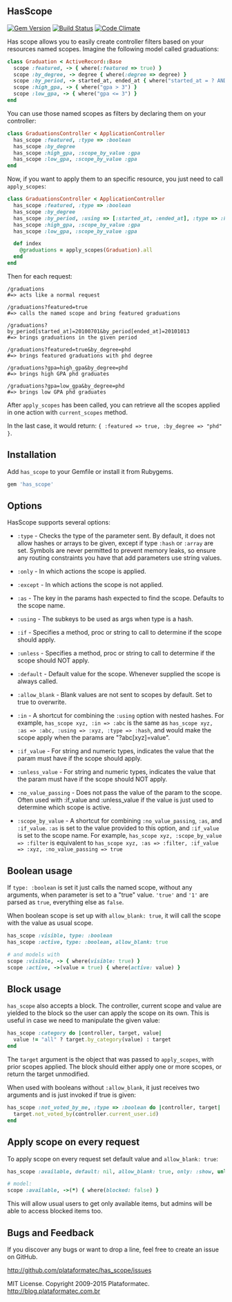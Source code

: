 ## HasScope

[![Gem Version](https://fury-badge.herokuapp.com/rb/has_scope.png)](http://badge.fury.io/rb/has_scope)
[![Build Status](https://api.travis-ci.org/plataformatec/has_scope.png?branch=master)](http://travis-ci.org/plataformatec/has_scope)
[![Code Climate](https://codeclimate.com/github/plataformatec/has_scope.png)](https://codeclimate.com/github/plataformatec/has_scope)

Has scope allows you to easily create controller filters based on your resources named scopes.
Imagine the following model called graduations:

```ruby
class Graduation < ActiveRecord::Base
  scope :featured, -> { where(:featured => true) }
  scope :by_degree, -> degree { where(:degree => degree) }
  scope :by_period, -> started_at, ended_at { where("started_at = ? AND ended_at = ?", started_at, ended_at) }
  scope :high_gpa, -> { where("gpa > 3") }
  scope :low_gpa, -> { where("gpa <= 3") }
end
```

You can use those named scopes as filters by declaring them on your controller:

```ruby
class GraduationsController < ApplicationController
  has_scope :featured, :type => :boolean
  has_scope :by_degree
  has_scope :high_gpa, :scope_by_value :gpa
  has_scope :low_gpa, :scope_by_value :gpa
end
```

Now, if you want to apply them to an specific resource, you just need to call `apply_scopes`:

```ruby
class GraduationsController < ApplicationController
  has_scope :featured, :type => :boolean
  has_scope :by_degree
  has_scope :by_period, :using => [:started_at, :ended_at], :type => :hash
  has_scope :high_gpa, :scope_by_value :gpa
  has_scope :low_gpa, :scope_by_value :gpa

  def index
    @graduations = apply_scopes(Graduation).all
  end
end
```

Then for each request:

```
/graduations
#=> acts like a normal request

/graduations?featured=true
#=> calls the named scope and bring featured graduations

/graduations?by_period[started_at]=20100701&by_period[ended_at]=20101013
#=> brings graduations in the given period

/graduations?featured=true&by_degree=phd
#=> brings featured graduations with phd degree

/graduations?gpa=high_gpa&by_degree=phd
#=> brings high GPA phd graduates

/graduations?gpa=low_gpa&by_degree=phd
#=> brings low GPA phd graduates
```

After `apply_scopes` has been called, you can retrieve all the scopes applied in
one action with `current_scopes` method.

In the last case, it would return: `{ :featured => true, :by_degree => "phd" }`.

## Installation

Add `has_scope` to your Gemfile or install it from Rubygems.

```ruby
gem 'has_scope'
```

## Options

HasScope supports several options:

* `:type` - Checks the type of the parameter sent.
  By default, it does not allow hashes or arrays to be given,
  except if type `:hash` or `:array` are set.
  Symbols are never permitted to prevent memory leaks, so ensure any routing
  constraints you have that add parameters use string values.

* `:only` - In which actions the scope is applied.

* `:except` - In which actions the scope is not applied.

* `:as` - The key in the params hash expected to find the scope. Defaults to the scope name.

* `:using` - The subkeys to be used as args when type is a hash.

* `:if` - Specifies a method, proc or string to call to determine if the scope should apply.

* `:unless` - Specifies a method, proc or string to call to determine if the scope should NOT apply.

* `:default` - Default value for the scope. Whenever supplied the scope is always called.

* `:allow_blank` - Blank values are not sent to scopes by default. Set to true to overwrite.

* `:in` - A shortcut for combining the `:using` option with nested hashes.
          For example, `has_scope xyz, :in => :abc` is the same as
          `has_scope xyz, :as => :abc, :using => :xyz, :type => :hash`, and
          would make the scope apply when the params are "?abc[xyz]=value".

* `:if_value` - For string and numeric types, indicates the value that the param
                must have if the scope should apply.

* `:unless_value` - For string and numeric types, indicates the value that the
                    param must have if the scope should NOT apply.

* `:no_value_passing`  - Does not pass the value of the param to the scope.
                         Often used with :if_value and :unless_value if the
                         value is just used to determine which scope is active.

* `:scope_by_value` - A shortcut for combining `:no_value_passing`, `:as`, and
                      `:if_value`. `:as` is set to the value provided to this
                      option, and `:if_value` is set to the scope name.
                      For example,
                      `has_scope xyz, :scope_by_value => :filter`
                      is equivalent to
                      `has_scope xyz, :as => :filter, :if_value => :xyz, :no_value_passing => true`

## Boolean usage

If `type: :boolean` is set it just calls the named scope, without any arguments, when parameter
is set to a "true" value. `'true'` and `'1'` are parsed as `true`, everything else as `false`.

When boolean scope is set up with `allow_blank: true`, it will call the scope
with the value as usual scope.

```ruby
has_scope :visible, type: :boolean
has_scope :active, type: :boolean, allow_blank: true

# and models with
scope :visible, -> { where(visible: true) }
scope :active, ->(value = true) { where(active: value) }
```

## Block usage

`has_scope` also accepts a block. The controller, current scope and value are yielded
to the block so the user can apply the scope on its own. This is useful in case we
need to manipulate the given value:

```ruby
has_scope :category do |controller, target, value|
  value != "all" ? target.by_category(value) : target
end
```

The `target` argument is the object that was passed to `apply_scopes`, with
prior scopes applied. The block should either apply one or more scopes, or
return the target unmodified.

When used with booleans without `:allow_blank`, it just receives two arguments
and is just invoked if true is given:

```ruby
has_scope :not_voted_by_me, :type => :boolean do |controller, target|
  target.not_voted_by(controller.current_user.id)
end
```

## Apply scope on every request

To apply scope on every request set default value and `allow_blank: true`:

```ruby
has_scope :available, default: nil, allow_blank: true, only: :show, unless: :admin?

# model:
scope :available, ->(*) { where(blocked: false) }
```

This will allow usual users to get only available items, but admins will
be able to access blocked items too.

## Bugs and Feedback

If you discover any bugs or want to drop a line, feel free to create an issue on GitHub.

http://github.com/plataformatec/has_scope/issues

MIT License. Copyright 2009-2015 Plataformatec. http://blog.plataformatec.com.br
